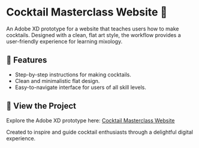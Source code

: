 # Cocktail Masterclass Website 🍹

An Adobe XD prototype for a website that teaches users how to make cocktails. Designed with a clean, flat art style, the workflow provides a user-friendly experience for learning mixology.

## 🎨 Features
- Step-by-step instructions for making cocktails.
- Clean and minimalistic flat design.
- Easy-to-navigate interface for users of all skill levels.

## 🔗 View the Project
Explore the Adobe XD prototype here: [Cocktail Masterclass Website](https://xd.adobe.com/view/c517ea3c-6069-4891-8edb-9378bdd952f4-9044/)

Created to inspire and guide cocktail enthusiasts through a delightful digital experience.
